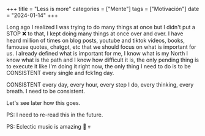 +++
title = "Less is more"
categories = ["Mente"]
tags = ["Motivación"]
date = "2024-01-14"
+++

Long ago I realized I was trying to do many things at once but I didn't put a STOP :x: to that, I kept doing many things at once over and over.
I have heard million of times on blog posts, youtube and tiktok videos, books, famouse quotes, chatgpt, etc that we should focus on what is important for us. I already defined what is important for me, I know what is my North I know what is the path and I know how difficult it is, the only pending thing is to execute it like I'm doing it right now, the only thing I need to do is to be CONSISTENT every single and fck1ng day.

CONSISTENT every day, every hour, every step I do, every thinking, every breath. I need to be consistent.

Let's see later how this goes.

PS: I need to re-read this in the future.

PS: Eclectic music is amazing :musical_note: :skull:
